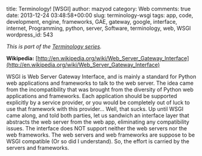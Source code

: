 title: Terminology! [WSGI]
author: mazyod
category: Web
comments: true
date: 2013-12-24 03:48:58+00:00
slug: terminology-wsgi
tags: app, code, development, engine, frameworks, GAE, gateway, google, interface, internet, Programming, python, server, Software, terminology, web, WSGI
wordpress_id: 543

_This is part of the [Terminology series]({filename}2013-12-24-terminology-series.md)._

**Wikipedia:** [http://en.wikipedia.org/wiki/Web_Server_Gateway_Interface](http://en.wikipedia.org/wiki/Web_Server_Gateway_Interface)

WSGI is Web Server Gateway Interface, and is mainly a standard for Python web applications and frameworks to talk to the web server. The idea came from the incompatibility that was brought from the diversity of Python web applications and frameworks. Each application should be supported explicitly by a service provider, or you would be completely out of luck to use that framework with this provider... Well, that sucks. Up until WSGI came along, and told both parties, let us sandwich an interface layer that abstracts the web server from the web app, eliminating any compatibility issues. The interface does NOT support neither the web servers nor the web frameworks. The web servers and web frameworks are suppose to be WSGI compatible (Or so did I understand). So, the effort is carried by the servers and frameworks.
